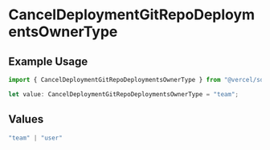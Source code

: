 # CancelDeploymentGitRepoDeploymentsOwnerType

## Example Usage

```typescript
import { CancelDeploymentGitRepoDeploymentsOwnerType } from "@vercel/sdk/models/canceldeploymentop.js";

let value: CancelDeploymentGitRepoDeploymentsOwnerType = "team";
```

## Values

```typescript
"team" | "user"
```